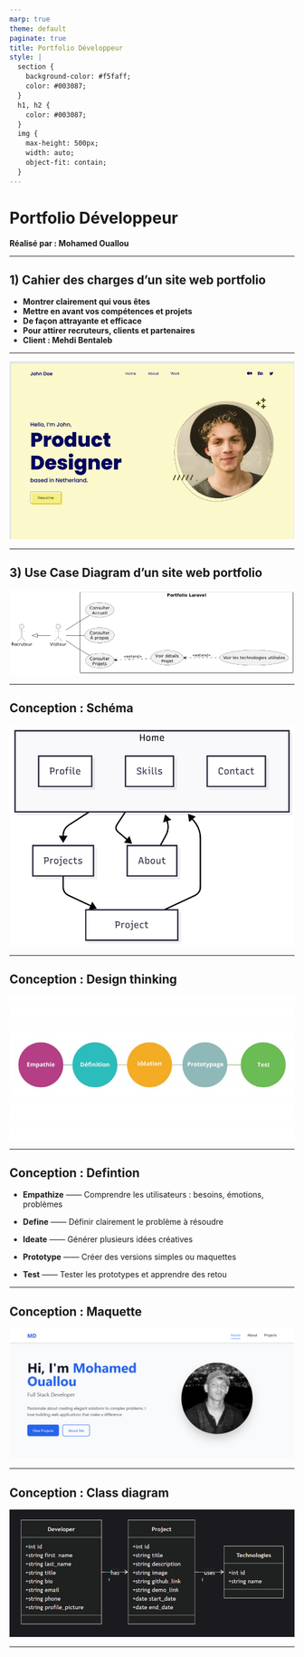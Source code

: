 ```yaml
---
marp: true
theme: default
paginate: true
title: Portfolio Développeur
style: |
  section {
    background-color: #f5faff;
    color: #003087;
  }
  h1, h2 {
    color: #003087;
  }
  img {
    max-height: 500px;
    width: auto;
    object-fit: contain;
  }
---
```


# Portfolio Développeur
**Réalisé par : Mohamed Ouallou**  

---

## 1) Cahier des charges d’un site web portfolio
- **Montrer clairement qui vous êtes**  
- **Mettre en avant vos compétences et projets**  
- **De façon attrayante et efficace**  
- **Pour attirer recruteurs, clients et partenaires**  
- **Client : Mehdi Bentaleb**

---

![maquette](images/img-1.png)

---

## 3) Use Case Diagram d’un site web portfolio

![Use Case Diagram](images/usecase.png)

---

## Conception : Schéma

![Schéma](images/image3.png)

---

## Conception : Design thinking

![image](images/img-4.jpg)

---

## Conception : Defintion


 - **Empathize** —— Comprendre les utilisateurs : besoins, émotions, problèmes

 - **Define** —— Définir clairement le problème à résoudre

- **Ideate** —— Générer plusieurs idées créatives

 - **Prototype** —— Créer des versions simples ou maquettes

- **Test** —— Tester les prototypes et apprendre des retou

---

## Conception : Maquette

![image](images/img-5.png)

---

## Conception : Class diagram

![image](images/classdiagram.png)

---

